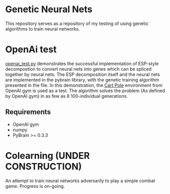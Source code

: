 # Genetic Neural Nets
This repository serves as a repository of my testing of using genetic algorithms to train neural networks.

OpenAi test
====
[openai_test.py](openai_test.py) demonstrates the successful implementation of ESP-style decompostion to convert neural nets into genes which can be spliced together by neural nets. The ESP decomposition itself and the neural nets are implemented in the pybrain library, with the genetic training algorithm presented in the file. In this demonstration, the [Cart Pole](https://gym.openai.com/envs/CartPole-v0) environment from OpenAI gym  is used as a test. The algorithm solves the problem (As defined by OpenAI gym) in as few as 8 100-individual generations.

Requirements
----
* OpenAI gym
* numpy
* PyBrain >= 0.3.3

Colearning (UNDER CONSTRUCTION)
====
An attempt to train neural networks adversarily to play a simple combat game. Progress is on-going.
